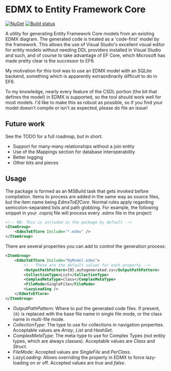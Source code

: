 # EDMX to Entity Framework Core

[![NuGet](https://img.shields.io/nuget/v/EdmxToEfCore.svg)](https://www.nuget.org/packages/EdmxToEfCore/)
[![Build status](https://ci.appveyor.com/api/projects/status/d8h898lhghnedwmd?svg=true)](https://ci.appveyor.com/project/hamish-milne/edmxtoefcore)

A utility for generating Entity Framework Core models from an existing EDMX diagram. The generated code is treated as a 'code-first' model by the framework. This allows the use of Visual Studio's excellent visual editor for entity models without needing DDL providers installed in Visual Studio and such, and of course to take advantage of EF Core, which Microsoft has made pretty clear is the successor to EF6.

My motivation for this tool was to use an EDMX model with an SQLite backend, something which is apparently extraordinarily difficult to do in EF6.

To my knowledge, nearly every feature of the CSDL portion (the bit that defines the model) in EDMX is supported, so the tool should work well for most models. I'd like to make this as robust as possible, so if you find your model doesn't compile or isn't as expected, please do file an issue!

## Future work

See the TODO for a full roadmap, but in short:

* Support for many-many relationships without a join entity
* Use of the Mappings section for database interoperability
* Better logging
* Other bits and pieces

## Usage

The package is formed as an MSBuild task that gets invoked before compilation. Items to process are added in the same way as source files, but the item name being *EdmxToEfCore*. Normal rules apply regarding semicolon-separated lists and path globbing. For example, the following snippet in your .csproj file will process every .edmx file in the project:

```XML
<!-- NB: This is included in the package by default -->
<ItemGroup>
    <EdmxToEfCore Include="*.edmx" />
</ItemGroup>
```

There are several properties you can add to control the generation process:

```XML
<ItemGroup>
    <EdmxToEfCore Include="MyModel.edmx">
        <!-- These are the default values for each property -->
        <OutputPathPattern>{0}.autogenerated.cs</OutputPathPattern>
        <CollectionType>List</CollectionType>
        <ComplexMetaType>class</ComplexMetaType>
        <FileMode>SingleFile</FileMode>
        <LazyLoading />
    </EdmxToEfCore>
</ItemGroup>
```

* *OutputPathPattern*: Where to put the generated code files. If present, `{0}` is replaced with the base file name in single file mode, or the class name in multi-file mode.
* *CollectionType*: The type to use for collections in navigation properties. Acceptable values are *Array*, *List* and *HashSet*.
* *ComplexMetaType*: The meta-type to use for Complex Types (not entity types, which are always classes). Acceptable values are *Class* and *Struct*.
* *FileMode*: Accepted values are *SingleFile* and *PerClass*.
* *LazyLoading*: Allows overriding the property in EDMX to force lazy-loading on or off. Accepted values are *true* and *false*.
